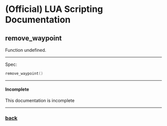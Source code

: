 
# (Official) LUA Scripting Documentation

## remove_waypoint

Function undefined.

___

Spec:

```lua
remove_waypoint()
```

___

#### Incomplete

This documentation is incomplete

___

### [back](../other)
